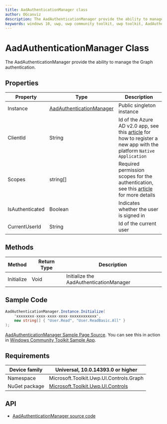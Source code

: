 ```yaml
---
title: AadAuthenticationManager class
author: OGcanviz
description: The AadAuthenticationManager provide the ability to manage the Graph authentication.
keywords: windows 10, uwp, uwp community toolkit, uwp toolkit, AadAuthenticationManager class
---
```


# AadAuthenticationManager Class

The AadAuthenticationManager provide the ability to manage the Graph authentication.

## Properties

| Property | Type | Description |
| -- | -- | -- |
| Instance | [AadAuthenticationManager](../../Microsoft.Toolkit.Uwp.UI.Controls/Graph/Core/AadAuthenticationManager.cs) | Public singleton instance |
| ClientId | String | Id of the Azure AD v2.0 app, see this [article](https://docs.microsoft.com/en-us/azure/active-directory/develop/active-directory-v2-app-registration) for how to register a new app with the platform `Native Application` |
| Scopes | string[] | Required permission scopes for the authentication, see this [article](https://docs.microsoft.com/en-us/azure/active-directory/develop/active-directory-v2-scopes) for more details |
| IsAuthenticated | Boolean | Indicates whether the user is signed in |
| CurrentUserId | String | Id of the current user |

## Methods

| Method | Return Type | Description |
| -- | -- | -- |
| Initialize | Void | Initialize the AadAuthenticationManager |

## Sample Code

```c#
AadAuthenticationManager.Instance.Initialize(
    'xxxxxxxx-xxxx-xxxx-xxxx-xxxxxxxxxxxx',
    new string[] { "User.Read", "User.ReadBasic.All" }
);
```

[AadAuthenticationManager Sample Page Source](../../Microsoft.Toolkit.Uwp.SampleApp/Controls/AadAuthControl.xaml.cs). You can see this in action in [Windows Community Toolkit Sample App](https://www.microsoft.com/store/apps/9NBLGGH4TLCQ).

## Requirements

| Device family | Universal, 10.0.14393.0 or higher |
| -- | -- |
| Namespace | Microsoft.Toolkit.Uwp.UI.Controls.Graph |
| NuGet package | [Microsoft.Toolkit.Uwp.UI.Controls](https://www.nuget.org/packages/Microsoft.Toolkit.Uwp.UI.Controls/) |

## API

* [AadAuthenticationManager source code](../../Microsoft.Toolkit.Uwp.UI.Controls/Graph/Core/AadAuthenticationManager.cs)
